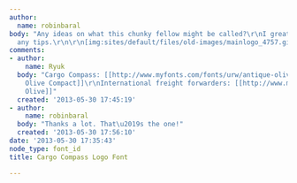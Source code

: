 ```yaml
---
author:
  name: robinbaral
body: "Any ideas on what this chunky fellow might be called?\r\nI greatly appreciate
  any tips.\r\n\r\n[img:sites/default/files/old-images/mainlogo_4757.gif]"
comments:
- author:
    name: Ryuk
  body: "Cargo Compass: [[http://www.myfonts.com/fonts/urw/antique-olive|(Antique)
    Olive Compact]]\r\nInternational freight forwarders: [[http://www.myfonts.com/fonts/urw/antique-olive|Antique
    Olive]]"
  created: '2013-05-30 17:45:19'
- author:
    name: robinbaral
  body: "Thanks a lot. That\u2019s the one!"
  created: '2013-05-30 17:56:10'
date: '2013-05-30 17:35:43'
node_type: font_id
title: Cargo Compass Logo Font

---
```

